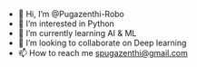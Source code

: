 - 👋 Hi, I’m @Pugazenthi-Robo
- 👀 I’m interested in Python
- 🌱 I’m currently learning AI & ML
- 💞️ I’m looking to collaborate on Deep learning
- 📫 How to reach me spugazenthi@gmail.com

<!---
#91 7200521360
--->
